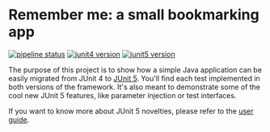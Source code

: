 # Remember me: a small bookmarking app

[![pipeline status](https://gitlab.com/crafts-records/remember-me/badges/master/pipeline.svg)](https://gitlab.com/crafts-records/remember-me/commits/master)
[![junit4 version](https://img.shields.io/maven-central/v/junit/junit/4.12.svg?color=dc524a&label=JUnit%204)](https://junit.org/junit4)
[![junit5 version](https://img.shields.io/maven-central/v/org.junit.jupiter/junit-jupiter/5.4.2.svg?color=25a162&label=JUnit%205)](https://junit.org/junit5)

The purpose of this project is to show how a simple Java application can be easily migrated from JUnit 4 to [JUnit 5](https://junit.org/junit5). You'll find each test implemented in both versions of the framework.
It's also meant to demonstrate some of the cool new JUnit 5 features, like parameter injection or test interfaces.

If you want to know more about JUnit 5 novelties, please refer to the [user guide](https://junit.org/junit5/docs/current/user-guide).
